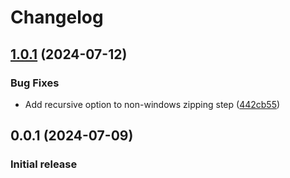 # Changelog

## [1.0.1](https://github.com/tphbrok/beatrec/compare/v1.0.0...v1.0.1) (2024-07-12)


### Bug Fixes

* Add recursive option to non-windows zipping step ([442cb55](https://github.com/tphbrok/beatrec/commit/442cb55dfac127aec310617264d6438b7fb69150))

## 0.0.1 (2024-07-09)

### Initial release
